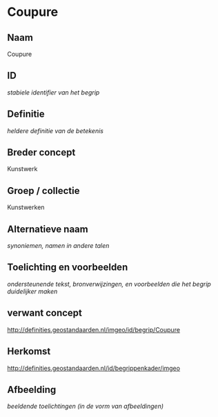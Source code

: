 # Coupure

## Naam
Coupure

## ID
*stabiele identifier van het begrip*

## Definitie
*heldere definitie van de betekenis* 

## Breder concept
Kunstwerk

## Groep / collectie
Kunstwerken

## Alternatieve naam
*synoniemen, namen in andere talen*

## Toelichting en voorbeelden
*ondersteunende tekst, bronverwijzingen, en voorbeelden die het begrip duidelijker maken*

## verwant concept
http://definities.geostandaarden.nl/imgeo/id/begrip/Coupure

## Herkomst
http://definities.geostandaarden.nl/id/begrippenkader/imgeo

## Afbeelding
*beeldende toelichtingen (in de vorm van afbeeldingen)*